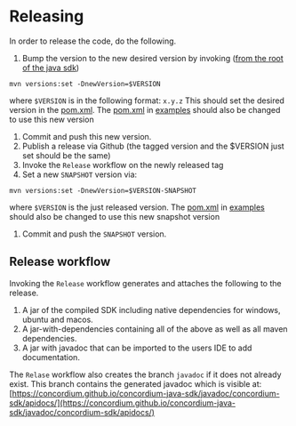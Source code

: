 # Releasing


In order to release the code, do the following.


1. Bump the version to the new desired version by invoking ([from the root of the java sdk](../concordium-sdk/))
```
mvn versions:set -DnewVersion=$VERSION
```
where `$VERSION` is in the following format: `x.y.z`
This should set the desired version in the [pom.xml](../concordium-sdk/pom.xml).
The [pom.xml](../concordium-sdk-examples/pom.xml) in [examples](../concordium-sdk-examples) should also be changed to use this new version

1. Commit and push this new version.
1. Publish a release via Github (the tagged version and the $VERSION just set should be the same)
1. Invoke the `Release` workflow on the newly released tag
1. Set a new `SNAPSHOT` version via:

```
mvn versions:set -DnewVersion=$VERSION-SNAPSHOT
```
where `$VERSION` is the just released version.
The [pom.xml](../concordium-sdk-examples/pom.xml) in [examples](../concordium-sdk-examples) should also be changed to use this new snapshot version
1. Commit and push the `SNAPSHOT` version.

## Release workflow

Invoking the `Release` workflow generates and attaches the following to the release.
1. A jar of the compiled SDK including native dependencies for windows, ubuntu and macos.
2. A jar-with-dependencies containing all of the above as well as all maven dependencies.
3. A jar with javadoc that can be imported to the users IDE to add documentation.

The `Relase` workflow also creates the branch `javadoc` if it does not already exist.
This branch contains the generated javadoc which is visible at: [https://concordium.github.io/concordium-java-sdk/javadoc/concordium-sdk/apidocs/](https://concordium.github.io/concordium-java-sdk/javadoc/concordium-sdk/apidocs/)



